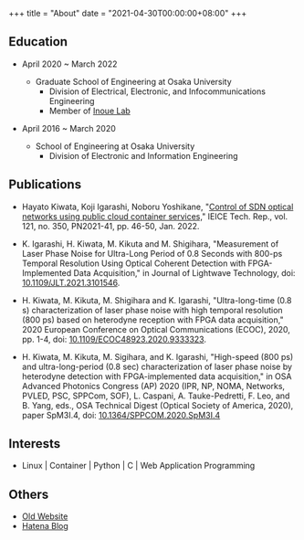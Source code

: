 +++
title = "About"
date = "2021-04-30T00:00:00+08:00"
+++

<!-- ## Experience

- April 2022 ~ Present
  - Cloud Support Associate at Amazon Web Services Japan GK -->

## Education

- April 2020 ~ March 2022
  - Graduate School of Engineering at Osaka University
    - Division of Electrical, Electronic, and Infocommunications Engineering
    - Member of [Inoue Lab](http://opt.comm.eng.osaka-u.ac.jp)

- April 2016 ~ March 2020
  - School of Engineering at Osaka University
    - Division of Electronic and Information Engineering

## Publications

- Hayato Kiwata, Koji Igarashi, Noboru Yoshikane, "[Control of SDN optical networks using public cloud container services,](https://www.ieice.org/ken/paper/20220128fC7Q/)" IEICE Tech. Rep., vol. 121, no. 350, PN2021-41, pp. 46-50, Jan. 2022.

- K. Igarashi, H. Kiwata, M. Kikuta and M. Shigihara, "Measurement of Laser Phase Noise for Ultra-Long Period of 0.8 Seconds with 800-ps Temporal Resolution Using Optical Coherent Detection with FPGA-Implemented Data Acquisition," in Journal of Lightwave Technology, doi: [10.1109/JLT.2021.3101546](https://ieeexplore.ieee.org/abstract/document/9506889).

- H. Kiwata, M. Kikuta, M. Shigihara and K. Igarashi, "Ultra-long-time (0.8 s) characterization of laser phase noise with high temporal resolution (800 ps) based on heterodyne reception with FPGA data acquisition," 2020 European Conference on Optical Communications (ECOC), 2020, pp. 1-4, doi: [10.1109/ECOC48923.2020.9333323](https://ieeexplore.ieee.org/document/9333323).

- H. Kiwata, M. Kikuta, M. Sigihara, and K. Igarashi, "High-speed (800 ps) and ultra-long-period (0.8 sec) characterization of laser phase noise by heterodyne detection with FPGA-implemented data acquisition," in OSA Advanced Photonics Congress (AP) 2020 (IPR, NP, NOMA, Networks, PVLED, PSC, SPPCom, SOF), L. Caspani, A. Tauke-Pedretti, F. Leo, and B. Yang, eds., OSA Technical Digest (Optical Society of America, 2020), paper SpM3I.4, doi: [10.1364/SPPCOM.2020.SpM3I.4](https://www.osapublishing.org/abstract.cfm?uri=SPPCom-2020-SpM3I.4)

## Interests

- Linux | Container | Python | C | Web Application Programming

## Others

- [Old Website](https://haytok.github.io/haytok/)
- [Hatena Blog](https://dilmnqvo.hatenablog.com/)
